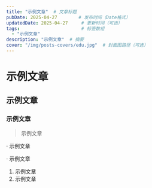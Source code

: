 ```yaml
---
title: "示例文章"  # 文章标题
pubDate: 2025-04-27        # 发布时间（Date格式）
updatedDate: 2025-04-27     # 更新时间（可选）
tags:                       # 标签数组
  - "示例文章"
description: "示例文章"  # 摘要
cover: "/img/posts-covers/edu.jpg"  # 封面图路径（可选）
---
```


# 示例文章
## 示例文章
### 示例文章

> 示例文章

· 示例文章

· 示例文章

1. 示例文章
2. 示例文章
